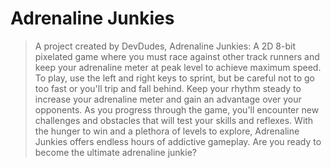 # Adrenaline Junkies
>A project created by DevDudes, Adrenaline Junkies: A 2D 8-bit pixelated game where you must race against other track runners and keep your adrenaline meter at peak level to achieve maximum speed. To play, use the left and right keys to sprint, but be careful not to go too fast or you'll trip and fall behind. Keep your rhythm steady to increase your adrenaline meter and gain an advantage over your opponents. As you progress through the game, you'll encounter new challenges and obstacles that will test your skills and reflexes. With the hunger to win and a plethora of levels to explore, Adrenaline Junkies offers endless hours of addictive gameplay. Are you ready to become the ultimate adrenaline junkie?
